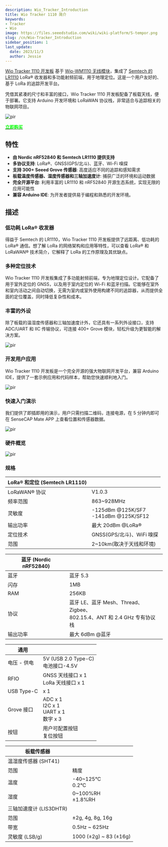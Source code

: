 ```yaml
---
description: Wio_Tracker_Introduction
title: Wio Tracker 1110 简介
keywords:
- Tracker
- Wio
image: https://files.seeedstudio.com/wiki/wiki-platform/S-tempor.png
slug: /cn/Wio-Tracker_Introduction
sidebar_position: 1
last_update:
  date: 2023/11/3
  author: Jessie
---
```


[Wio Tracker 1110 开发板](https://www.seeedstudio.com/Wio-Tracker-1110-Dev-Board-p-5799.html) 基于 [Wio-WM1110 无线模块](https://www.seeedstudio.com/Wio-WM1110-Module-LR1110-and-nRF52840-p-5676.html)，集成了 [Semtech 的 LR1110](https://www.semtech.com/products/wireless-rf/lora-edge/lr1110) LoRa® 收发器和多功能射频前端，用于地理定位。这是一个用户友好的、基于 LoRa 的追踪开发平台。

凭借其紧凑的尺寸和丰富的接口，Wio Tracker 1110 开发板配备了板载天线，便于部署。它支持 Arduino 开发环境和 LoRaWAN 协议栈，非常适合与追踪相关的物联网项目。

<p style={{textAlign: 'center'}}><img src="https://files.seeedstudio.com/wiki/SenseCAP/wio_tracker/wio-tracker.png" alt="pir" width={700} height="auto" /></p>

<div class="get_one_now_container" style={{textAlign: 'center'}}>
    <a class="get_one_now_item" href="https://www.seeedstudio.com/Wio-Tracker-1110-Dev-Board-p-5799.html" target="_blank">
            <strong><span><font color={'FFFFFF'} size={"4"}> 立即购买 </font></span></strong>
    </a>
</div>

## 特性

* **由 Nordic nRF52840 和 Semtech LR1110 提供支持**<br/>
* **多协议支持**: LoRa®、GNSS(GPS/北斗)、蓝牙、Wi-Fi 嗅探<br/>
* **支持 300+ Seeed Grove 传感器**: 高度适应不同的追踪和感知需求<br/>
* **板载温度传感器、湿度传感器和三轴加速度计**: 捕获广泛的环境和运动数据<br/>
* **完全开源平台**: 利用丰富的 LR1110 和 nRF52840 开源生态系统，实现无限的应用可能性<br/>
* **兼容 Arduino IDE**: 为开发者提供易于编程和熟悉的开发环境。

## 描述

### 低功耗 LoRa® 收发器

得益于 Semtech 的 LR1110，Wio Tracker 1110 开发板提供了远距离、低功耗的 LoRa® 通信。想了解 LoRa 的网络架构和应用等特性，可以查看 LoRa® 和 LoRaWAN® 技术简介，它解释了 LoRa 的工作原理及其优缺点。

### 多种定位技术

Wio Tracker 1110 开发板集成了多功能射频前端，专为地理定位设计。它配备了用于室外定位的 GNSS，以及用于室内定位的 Wi-Fi 和蓝牙扫描。它能够在室外和室内活动之间自动切换，无需为室内或室外使用构建不同的追踪器，从而提供全面的定位覆盖，同时降低复杂性和成本。

### 丰富的外设

除了板载的温湿度传感器和三轴加速度计外，它还具有一系列外设接口，支持 ADC/UART 和 IIC 传输协议，可连接 400+ Grove 模块，轻松升级为更智能的解决方案。

<p style={{textAlign: 'center'}}><img src="https://files.seeedstudio.com/wiki/SenseCAP/wio_tracker/WM1110-A-Grove.jpg" alt="pir" width={800} height="auto" /></p>

### 开发用户应用

Wio Tracker 1110 开发板是一个完全开源的强大物联网开发平台，兼容 Arduino IDE，提供了一套示例应用和代码样本，帮助您快速顺利地入门。

<p style={{textAlign: 'center'}}><img src="https://files.seeedstudio.com/wiki/SenseCAP/wio_tracker/arduino-1.png" alt="pir" width={800} height="auto" /></p>

### 快速入门演示

我们提供了即插即用的演示，用户只需扫描二维码，连接电源，在 5 分钟内即可在 SenseCAP Mate APP 上查看位置和传感器数据。
<p style={{textAlign: 'center'}}><img src="https://files.seeedstudio.com/wiki/SenseCAP/introduction/grove.png" alt="pir" width={800} height="auto" /></p>

### 硬件概览

<p style={{textAlign: 'center'}}><img src="https://files.seeedstudio.com/wiki/SenseCAP/wio_tracker/hard-overview.png" alt="pir" width={800} height="auto" /></p>

### 规格

|LoRa® 和定位 (Semtech LR1110)||
|----|----|
|LoRaWAN® 协议|V1.0.3|
|频率范围|863~928MHz|
|灵敏度|	-125dBm @125K/SF7<br/>-141dBm @125K/SF12|
|输出功率|最大 20dBm @LoRa®|
|定位技术|GNSS(GPS/北斗)、WiFi 嗅探|
|范围|2~10km(取决于天线和环境)|

|蓝牙 (Nordic nRF52840)||
|----|----|
|蓝牙|蓝牙 5.3|
|闪存|1MB|
|RAM|256KB|
|协议|蓝牙 LE、蓝牙 Mesh、Thread、Zigbee、<br/>802.15.4、ANT 和 2.4 GHz 专有协议栈|
|输出功率|最大 6dBm @蓝牙|

|通用||
|----|----|
|电压 - 供电|5V (USB 2.0 Type-C)<br/>电池接口-4.5V|
|RFIO|GNSS 天线接口 x 1<br/>LoRa 天线接口 x 1|
|USB Type-C|x 1|
|Grove 接口|ADC x 1<br/>I2C x 1<br/>UART x 1<br/>数字 x 3|
|按钮|用户可配置按钮<br/>复位按钮|

|板载传感器||
|----|----|
|温湿度传感器 (SHT41)||
|范围|精度|
|温度|-40~125°C<br/>0.2°C|
|湿度|0~100%RH<br/>±1.8%RH|
|三轴加速度计 (LIS3DHTR)||
|范围|±2g, 4g, 8g, 16g|
|带宽|0.5Hz ~ 625Hz|
|灵敏度 (LSB/g)|1000 (±2g) ~ 83 (±16g)|
